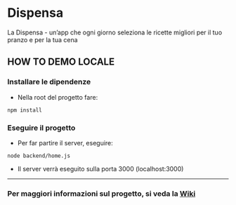 # Dispensa
La Dispensa - un’app che ogni giorno seleziona le ricette migliori per il tuo pranzo e per la tua cena

## HOW TO DEMO LOCALE

### Installare le dipendenze

* Nella root del progetto fare:
```
npm install
```

### Eseguire il progetto

* Per far partire il server, eseguire:
```
node backend/home.js
```
* Il server verrà eseguito sulla porta 3000 (localhost:3000)

***

### Per maggiori informazioni sul progetto, si veda la [Wiki](https://github.com/andreaunitn/Dispensa/wiki)
